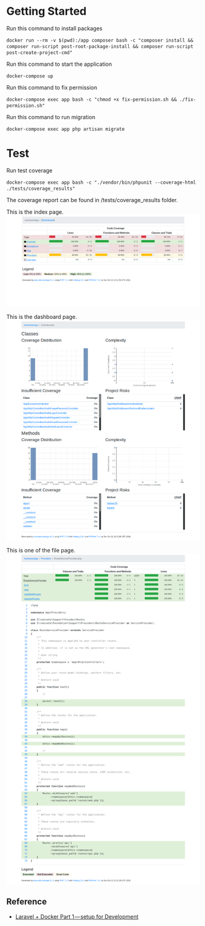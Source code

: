 # Getting Started
Run this command to install packages
```
docker run --rm -v $(pwd):/app composer bash -c "composer install && composer run-script post-root-package-install && composer run-script post-create-project-cmd"
```

Run this command to start the application
```
docker-compose up
```

Run this command to fix permission
```
docker-compose exec app bash -c "chmod +x fix-permission.sh && ./fix-permission.sh"
```

Run this command to run migration
```
docker-compose exec app php artisan migrate
```

# Test
Run test coverage
```
docker-compose exec app bash -c "./vendor/bin/phpunit --coverage-html ./tests/coverage_results"
```

The coverage report can be found in /tests/coverage_results folder. 

This is the index page.
![alt text](storage/coverage_test_result_samples/index.png?raw=true "alt text")

This is the dashboard page.
![alt text](storage/coverage_test_result_samples/dashboard.png?raw=true "alt text")

This is one of the file page.
![alt text](storage/coverage_test_result_samples/file.png?raw=true "alt text") 


## Reference
* [Laravel + Docker Part 1 — setup for Development](https://medium.com/@shakyShane/laravel-docker-part-1-setup-for-development-e3daaefaf3c)